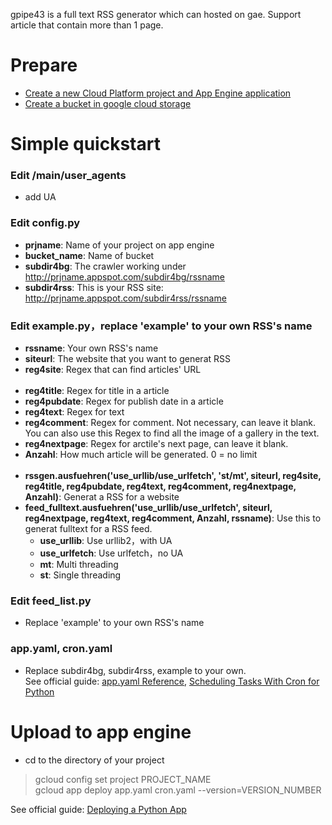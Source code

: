 gpipe43 is a full text RSS generator which can hosted on gae. Support article that contain more than 1 page.

Prepare
====
* [Create a new Cloud Platform project and App Engine application](https://cloud.google.com/appengine/docs/standard/python/quickstart)
* [Create a bucket in google cloud storage](https://cloud.google.com/storage/docs/quickstart-console)

Simple quickstart
====
### Edit /main/user_agents
* add UA
### Edit config.py
* __prjname__: Name of your project on app engine
* __bucket_name__: Name of bucket
* __subdir4bg__: The crawler working under http://prjname.appspot.com/subdir4bg/rssname
* __subdir4rss__: This is your RSS site: http://prjname.appspot.com/subdir4rss/rssname
### Edit example.py，replace 'example' to your own RSS's name
* __rssname__: Your own RSS's name
* __siteurl__: The website that you want to generat RSS
* __reg4site__: Regex that can find articles' URL<br><br>
* __reg4title__: Regex for title in a article
* __reg4pubdate__: Regex for publish date in a article
* __reg4text__: Regex for text
* __reg4comment__: Regex for comment. Not necessary, can leave it blank. You can also use this Regex to find all the image of a gallery in the text.
* __reg4nextpage__: Regex for arctile's next page, can leave it blank.
* __Anzahl__: How much article will be generated. 0 = no limit<br><br>
* __rssgen.ausfuehren('use_urllib/use_urlfetch', 'st/mt', siteurl, reg4site, reg4title, reg4pubdate, reg4text, reg4comment, reg4nextpage, Anzahl)__: Generat a RSS for a website
* __feed_fulltext.ausfuehren('use_urllib/use_urlfetch', siteurl, reg4nextpage, reg4text, reg4comment, Anzahl, rssname)__: Use this to generat fulltext for a RSS feed.
	* __use_urllib__: Use urllib2，with UA
	* __use_urlfetch__: Use urlfetch，no UA
	* __mt__: Multi threading
	* __st__: Single threading


### Edit feed_list.py
* Replace 'example' to your own RSS's name

### app.yaml, cron.yaml
* Replace subdir4bg, subdir4rss, example to your own.<br>
See official guide: [app.yaml Reference](https://cloud.google.com/appengine/docs/standard/python/config/appref), [Scheduling Tasks With Cron for Python](https://cloud.google.com/appengine/docs/standard/python/config/cron)

Upload to app engine
====
* cd to the directory of your project
>gcloud config set project PROJECT_NAME<br>
>gcloud app deploy app.yaml cron.yaml --version=VERSION_NUMBER<br>

See official guide: [Deploying a Python App](https://cloud.google.com/appengine/docs/standard/python/tools/uploadinganapp)

